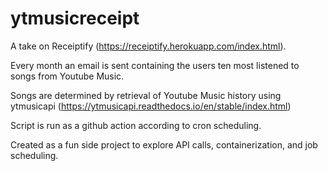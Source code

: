 # ytmusicreceipt
A take on Receiptify (https://receiptify.herokuapp.com/index.html).

Every month an email is sent containing the users ten most listened to songs from Youtube Music.

Songs are determined by retrieval of Youtube Music history using ytmusicapi (https://ytmusicapi.readthedocs.io/en/stable/index.html)

Script is run as a github action according to cron scheduling.

Created as a fun side project to explore API calls, containerization, and job scheduling.
